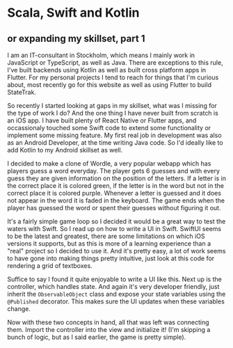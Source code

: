 # Scala, Swift and Kotlin
## or expanding my skillset, part 1

I am an IT-consultant in Stockholm, which means I mainly work in JavaScript or TypeScript, as well as Java. There are exceptions to this rule, I've built backends using Kotlin as well as built cross platform apps in Flutter. For my personal projects I tend to reach for things that I'm curious about, most recently go for this website as well as using Flutter to build StateTrak.

So recently I started looking at gaps in my skillset, what was I missing for the type of work I do? And the one thing I have never built from scratch is an iOS app. I have built plenty of React Native or Flutter apps, and occassionaly touched some Swift code to extend some functionality or implement some missing feature. My first real job in development was also as an Android Developer, at the time writing Java code. So I'd ideally like to add Kotlin to my Android skillset as well. 

I decided to make a clone of Wordle, a very popular webapp which has players guess a word everyday. The player gets 6 guesses and with every guess they are given information on the position of the letters. If a letter is in the correct place it is colored green, if the letter is in the word but not in the correct place it is colored purple. Whenever a letter is guessed and it does not appear in the word it is faded in the keyboard. The game ends when the player has guessed the word or spent their guesses without figuring it out.

It's a fairly simple game loop so I decided it would be a great way to test the waters with Swift. So I read up on how to write a UI in Swift. SwiftUI seems to be the latest and greatest, there are some limitations on which iOS versions it supports, but as this is more of a learning experience than a "real" project so I decided to use it. And it's pretty easy, a lot of work seems to have gone into making things pretty intuitive, just look at this code for rendering a grid of textboxes.

Suffice to say I found it quite enjoyable to write a UI like this. Next up is the controller, which handles state. And again it's very developer friendly, just inherit the `ObservableObject` class and expose your state variables using the `@Published` decorator. This makes sure the UI updates when these variables change. 

Now with these two concepts in hand, all that was left was connecting them. Import the controller into the view and initialize it! (I'm skipping a bunch of logic, but as I said earlier, the game is pretty simple).

